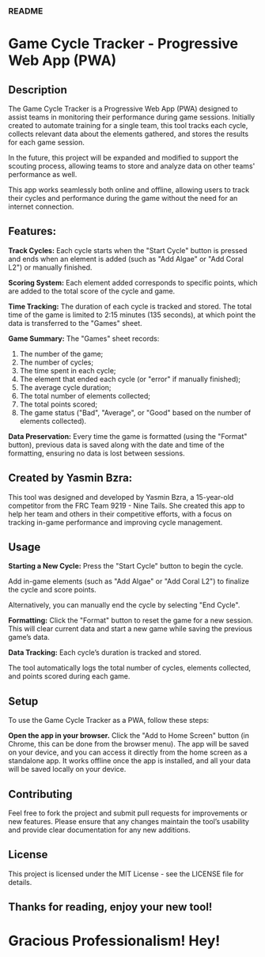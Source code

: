 ### README
# Game Cycle Tracker - Progressive Web App (PWA)

## Description
The Game Cycle Tracker is a Progressive Web App (PWA) designed to assist teams in monitoring their performance during game sessions. Initially created to automate training for a single team, this tool tracks each cycle, collects relevant data about the elements gathered, and stores the results for each game session.

In the future, this project will be expanded and modified to support the scouting process, allowing teams to store and analyze data on other teams' performance as well.

This app works seamlessly both online and offline, allowing users to track their cycles and performance during the game without the need for an internet connection.

## Features:
**Track Cycles:** Each cycle starts when the "Start Cycle" button is pressed and ends when an element is added (such as "Add Algae" or "Add Coral L2") or manually finished.

**Scoring System:** Each element added corresponds to specific points, which are added to the total score of the cycle and game.

**Time Tracking:** The duration of each cycle is tracked and stored. The total time of the game is limited to 2:15 minutes (135 seconds), at which point the data is transferred to the "Games" sheet.

**Game Summary:** The "Games" sheet records:
1. The number of the game;
2. The number of cycles;
3. The time spent in each cycle;
4. The element that ended each cycle (or "error" if manually finished);
5. The average cycle duration;
6. The total number of elements collected;
7. The total points scored;
8. The game status ("Bad", "Average", or "Good" based on the number of elements collected).

**Data Preservation:** Every time the game is formatted (using the "Format" button), previous data is saved along with the date and time of the formatting, ensuring no data is lost between sessions.

## Created by Yasmin Bzra:
This tool was designed and developed by Yasmin Bzra, a 15-year-old competitor from the FRC Team 9219 - Nine Tails. She created this app to help her team and others in their competitive efforts, with a focus on tracking in-game performance and improving cycle management.

## Usage
**Starting a New Cycle:**
Press the "Start Cycle" button to begin the cycle.

Add in-game elements (such as "Add Algae" or "Add Coral L2") to finalize the cycle and score points.

Alternatively, you can manually end the cycle by selecting "End Cycle".

**Formatting:**
Click the "Format" button to reset the game for a new session. This will clear current data and start a new game while saving the previous game’s data.

**Data Tracking:**
Each cycle’s duration is tracked and stored.

The tool automatically logs the total number of cycles, elements collected, and points scored during each game.

## Setup
To use the Game Cycle Tracker as a PWA, follow these steps:

**Open the app in your browser.**
Click the "Add to Home Screen" button (in Chrome, this can be done from the browser menu).
The app will be saved on your device, and you can access it directly from the home screen as a standalone app.
It works offline once the app is installed, and all your data will be saved locally on your device.

## Contributing
Feel free to fork the project and submit pull requests for improvements or new features. Please ensure that any changes maintain the tool’s usability and provide clear documentation for any new additions.

## License
This project is licensed under the MIT License - see the LICENSE file for details.

## Thanks for reading, enjoy your new tool!
# Gracious Professionalism! Hey!
